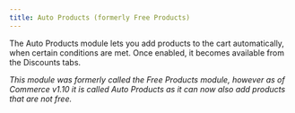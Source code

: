 ```yaml
---
title: Auto Products (formerly Free Products)
---
```


The Auto Products module lets you add products to the cart automatically, when certain conditions are met. Once enabled, it becomes available from the Discounts tabs.

_This module was formerly called the Free Products module, however as of Commerce v1.10 it is called Auto Products as it can now also add products that are not free._

